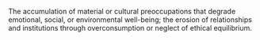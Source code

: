  The accumulation of material or cultural preoccupations that degrade emotional, social, or environmental well-being; the erosion of relationships and institutions through overconsumption or neglect of ethical equilibrium.